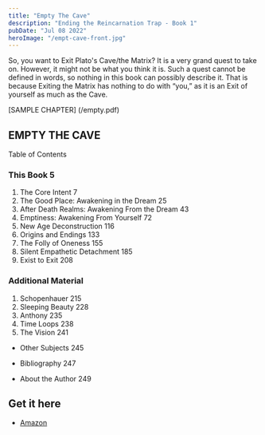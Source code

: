 ```yaml
---
title: "Empty The Cave"
description: "Ending the Reincarnation Trap - Book 1"
pubDate: "Jul 08 2022"
heroImage: "/empt-cave-front.jpg"
---
```


So, you want to Exit Plato's Cave/the Matrix? It is a very grand quest to take on. However, it might not be what you think it is. Such a quest cannot be defined in words, so nothing in this book can possibly describe it. That is because Exiting the Matrix has nothing to do with “you,” as it is an Exit of yourself as much as the Cave.

[SAMPLE CHAPTER] (/empty.pdf)

## EMPTY THE CAVE
Table of Contents


### This Book							  5
1. The Core Intent						  7
2. The Good Place: Awakening in the Dream		25
3. After Death Realms: Awakening From the Dream		43
4. Emptiness: Awakening From Yourself			72
5. New Age Deconstruction					116
6. Origins and Endings					133
7. The Folly of Oneness					155
8. Silent Empathetic Detachment				185
9. Exist to Exit							208

### Additional Material
1. Schopenhauer 						215
2. Sleeping Beauty						228
3. Anthony							235
4. Time Loops							238
5. The Vision							241
-  Other Subjects						245


- Bibliography							247
- About the Author						249



## Get it here

- [Amazon](https://a.co/d/0uloHBx)

